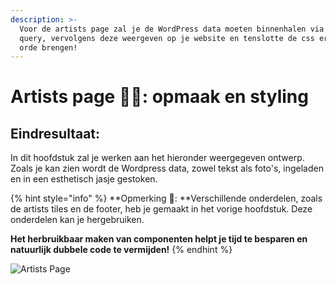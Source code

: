 ```yaml
---
description: >-
  Voor de artists page zal je de WordPress data moeten binnenhalen via een page
  query, vervolgens deze weergeven op je website en tenslotte de css ervan in
  orde brengen!
---
```


# Artists page 👩‍🎨: opmaak en styling

## Eindresultaat:

In dit hoofdstuk zal je werken aan het hieronder weergegeven ontwerp. Zoals je kan zien wordt de Wordpress data, zowel tekst als foto's, ingeladen en in een esthetisch jasje gestoken.

{% hint style="info" %}
**Opmerking **📣**: **Verschillende onderdelen, zoals de artists tiles en de footer, heb je gemaakt in het vorige hoofdstuk. Deze onderdelen kan je hergebruiken. 

**Het herbruikbaar maken van componenten helpt je tijd te besparen en natuurlijk dubbele code te vermijden!**
{% endhint %}

![Artists Page](<../../.gitbook/assets/localhost\_8000\_artists (1).png>)
